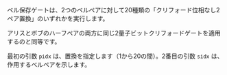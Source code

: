 ベル保存ゲートは、2つのベルペアに対して20種類の「クリフォード位相なし2ペア置換」のいずれかを実行します。

アリスとボブのハーフペアの両方に同じ2量子ビットクリフォードゲートを適用するのと同等です。

最初の引数 `pidx` は、置換を指定します（1から20の間）。2番目の引数 `sidx` は、作用するベルペアを示します。
